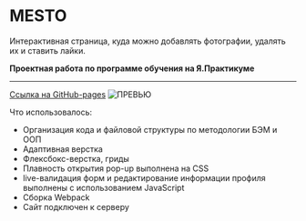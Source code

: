 # MESTO 
Интерактивная страница, куда можно добавлять фотографии, удалять их и ставить лайки.

 __Проектная работа по программе обучения на Я.Практикуме__ <br>

------
[Ссылка на GitHub-pages](https://plushazavr.github.io/mesto/)
![ПРЕВЬЮ]()

Что использовалось: 
* Организация кода и файловой структуры по методологии БЭМ и ООП
* Адаптивная верстка
* Флексбокс-верстка, гриды
* Плавность открытия pop-up выполнена на CSS
* live-валидация форм и редактирование информации профиля выполнены с использованием JavaScript
* Сборка Webpack
* Сайт подключен к серверу

